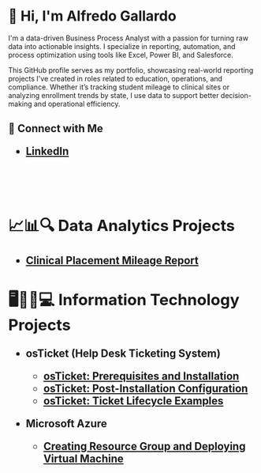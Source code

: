 # 👋 Hi, I'm Alfredo Gallardo

I'm a data-driven Business Process Analyst with a passion for turning raw data into actionable insights. I specialize in reporting, automation, and process optimization using tools like Excel, Power BI, and Salesforce.

This GitHub profile serves as my portfolio, showcasing real-world reporting projects I've created in roles related to education, operations, and compliance. Whether it’s tracking student mileage to clinical sites or analyzing enrollment trends by state, I use data to support better decision-making and operational efficiency.


<h2>🤳 Connect with Me 
 
 -  <b>[LinkedIn](https://www.linkedin.com/in/alfredodgallardo/)
 <br />
 <br />
 
<h2>📈📊🔍 Data Analytics Projects</h2>

- [Clinical Placement Mileage Report](https://github.com/AlfredoDGallardo/Clinical-Placement-Mileage-Report)

<h2>🖥️👨‍💻💻 Information Technology Projects</h2>

- <b>osTicket (Help Desk Ticketing System)</b>
  - [osTicket: Prerequisites and Installation](https://github.com/AlfredoDGallardo/osTicket-Prereqs)
  - [osTicket: Post-Installation Configuration](https://github.com/AlfredoDGallardo/osTicket-configurations)
  - [osTicket: Ticket Lifecycle Examples](https://github.com/AlfredoDGallardo/osTicket-TicketExamples)
  
- <b>Microsoft Azure</b>
  - [Creating Resource Group and Deploying Virtual Machine](https://github.com/AlfredoDGallardo/MIcrosoftAzure-ResourceGroupVirtualMachine)
 
